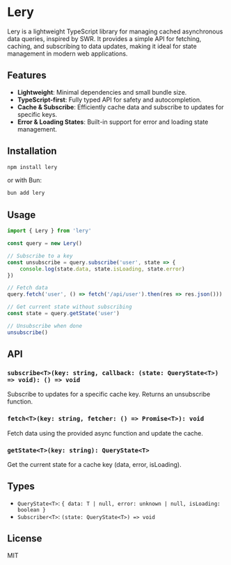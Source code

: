 # Lery

Lery is a lightweight TypeScript library for managing cached asynchronous data queries, inspired by SWR. It provides a simple API for fetching, caching, and subscribing to data updates, making it ideal for state management in modern web applications.

## Features

- **Lightweight**: Minimal dependencies and small bundle size.
- **TypeScript-first**: Fully typed API for safety and autocompletion.
- **Cache & Subscribe**: Efficiently cache data and subscribe to updates for specific keys.
- **Error & Loading States**: Built-in support for error and loading state management.

## Installation

```sh
npm install lery
```

or with Bun:

```sh
bun add lery
```

## Usage

```typescript
import { Lery } from 'lery'

const query = new Lery()

// Subscribe to a key
const unsubscribe = query.subscribe('user', state => {
	console.log(state.data, state.isLoading, state.error)
})

// Fetch data
query.fetch('user', () => fetch('/api/user').then(res => res.json()))

// Get current state without subscribing
const state = query.getState('user')

// Unsubscribe when done
unsubscribe()
```

## API

### `subscribe<T>(key: string, callback: (state: QueryState<T>) => void): () => void`

Subscribe to updates for a specific cache key. Returns an unsubscribe function.

### `fetch<T>(key: string, fetcher: () => Promise<T>): void`

Fetch data using the provided async function and update the cache.

### `getState<T>(key: string): QueryState<T>`

Get the current state for a cache key (data, error, isLoading).

## Types

- `QueryState<T>`: `{ data: T | null, error: unknown | null, isLoading: boolean }`
- `Subscriber<T>`: `(state: QueryState<T>) => void`

## License

MIT
